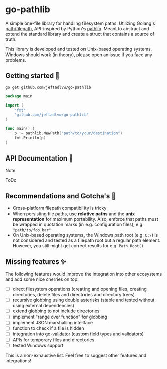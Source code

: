 # go-pathlib

A simple one-file library for handling filesystem paths. Utilizing Golang's [path/filepath](https://pkg.go.dev/path/filepath), API-inspired by Python's [pathlib](https://docs.python.org/3/library/pathlib.html). Meant to abstract and extend the standard library and create a struct that contains a source of truth.

This library is developed and tested on Unix-based operating systems. Windows should work (in theory), please open an issue if you face any problems.

## Getting started 🚀
```shell
go get github.com/jeftadlvw/go-pathlib
```

```go
package main

import (
	"fmt"
	"github.com/jeftadlvw/go-pathlib"
)

func main() {
	p := pathlib.NewPath("path/to/your/destination")
	fmt.Println(p)
}
```

## API Documentation 📝

> [!NOTE]
> ToDo

## Recommendations and Gotcha's 🫣
- Cross-platform filepath compatibility is tricky
- When persisting file paths, use **relative paths** and the **unix representation** for maximum portability. Also, enforce that paths must be wrapped in quotation marks (in e.g. configuration files), e.g. `"path/to/foo.bar"`
- On Unix-based operating systems, the Windows path root (e.g. `C:\`) is not considered and tested as a filepath root but a regular path element. However, you still might get correct results for e.g. `Path.Root()`

## Missing features ✨
The following features would improve the integration into other ecosystems and add some nice cherries on top:

- [ ] direct filesystem operations (creating and opening files, creating directories, delete files and directories and directory trees)
- [ ] recursive globbing using double asterisks (stable and tested without using external dependencies)
- [ ] extend globbing to not include directories
- [ ] implement "range over function" for globbing
- [ ] implement JSON marshalling interface
- [ ] function to check if a file is hidden
- [ ] integration into [go-validator](https://github.com/go-playground/validator) (custom field types and validators)
- [ ] APIs for temporary files and directories
- [ ] tested Windows support

This is a non-exhaustive list. Feel free to suggest other features and integrations!
